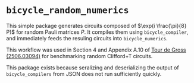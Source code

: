 # `bicycle_random_numerics`

This simple package generates circuits composed of $\exp(i \frac{\pi}{8} P)$ for random Pauli matrices $P$. It compiles them using `bicycle_compiler`, and immediately feeds the resuling circuits into `bicycle_numerics`.

This workflow was used in Section 4 and Appendix A.10 of [Tour de Gross (2506.03094)](https://arxiv.org/abs/2506.03094) for benchmarking random Clifford+T circuits.

This package exists because seralizing and deserializing the output of `bicycle_compilers` from JSON does not run sufficiently quickly.